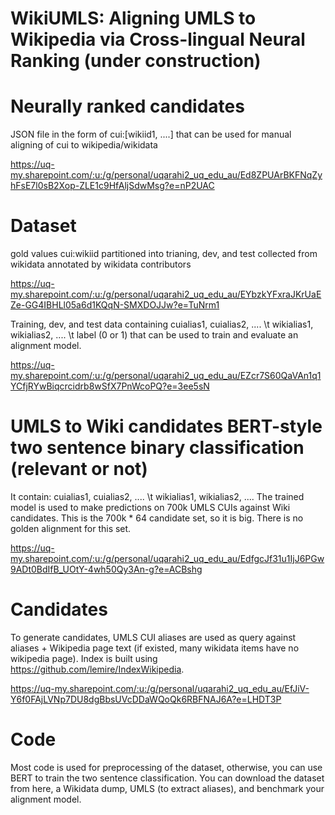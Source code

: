 # WikiUMLS: Aligning UMLS to Wikipedia via Cross-lingual Neural Ranking (under construction)


# Neurally ranked candidates 

JSON file in the form of cui:[wikiid1, ....] that can be used for manual aligning of cui to wikipedia/wikidata

https://uq-my.sharepoint.com/:u:/g/personal/uqarahi2_uq_edu_au/Ed8ZPUArBKFNqZyhFsE7l0sB2Xop-ZLE1c9HfAljSdwMsg?e=nP2UAC

# Dataset 

gold values cui:wikiid partitioned into trianing, dev, and test collected from wikidata annotated by wikidata contributors

https://uq-my.sharepoint.com/:u:/g/personal/uqarahi2_uq_edu_au/EYbzkYFxraJKrUaEZe-GG4IBHLl05a6d1KQqN-SMXDOJJw?e=TuNrm1

Training, dev, and test data containing cuialias1, cuialias2, ....  \t wikialias1, wikialias2, .... \t label (0 or 1)
that can be used to train and evaluate an alignment model.

https://uq-my.sharepoint.com/:u:/g/personal/uqarahi2_uq_edu_au/EZcr7S60QaVAn1q1YCfjRYwBiqcrcidrb8wSfX7PnWcoPQ?e=3ee5sN

# UMLS to Wiki candidates BERT-style two sentence binary classification (relevant or not)

It contain: cuialias1, cuialias2, ....  \t wikialias1, wikialias2, ....
The trained model is used to make predictions on 700k UMLS CUIs against Wiki candidates.
This is the 700k * 64 candidate set, so it is big. There is no golden alignment for this set.

https://uq-my.sharepoint.com/:u:/g/personal/uqarahi2_uq_edu_au/EdfgcJf31u1IjJ6PGw9ADt0BdIfB_UOtY-4wh50Qy3An-g?e=ACBshg

# Candidates

To generate candidates, UMLS CUI aliases are used as query against aliases + Wikipedia page text (if existed, many wikidata items have no wikipedia page). Index is built using https://github.com/lemire/IndexWikipedia.

https://uq-my.sharepoint.com/:u:/g/personal/uqarahi2_uq_edu_au/EfJiV-Y6f0FAjLVNp7DU8dgBbsUVcDDaWQoQk6RBFNAJ6A?e=LHDT3P


# Code

Most code is used for preprocessing of the dataset, otherwise, you can use BERT to train the two sentence classification.
You can download the dataset from here, a Wikidata dump, UMLS (to extract aliases), and benchmark your alignment model.

